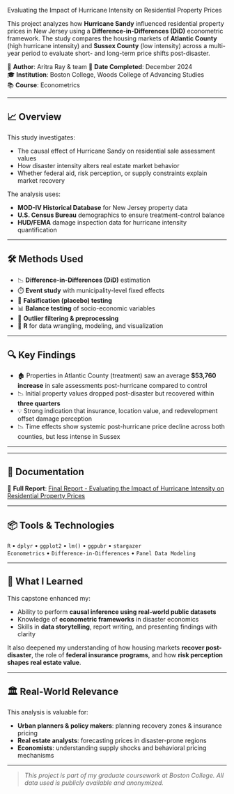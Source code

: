 Evaluating the Impact of Hurricane Intensity on Residential Property Prices

This project analyzes how **Hurricane Sandy** influenced residential property prices in New Jersey using a **Difference-in-Differences (DiD)** econometric framework. The study compares the housing markets of **Atlantic County** (high hurricane intensity) and **Sussex County** (low intensity) across a multi-year period to evaluate short- and long-term price shifts post-disaster.

📍 **Author**: Aritra Ray & team 
📅 **Date Completed**: December 2024  
🎓 **Institution**: Boston College, Woods College of Advancing Studies  
📚 **Course**: Econometrics

---

## 📈 Overview

This study investigates:
- The causal effect of Hurricane Sandy on residential sale assessment values
- How disaster intensity alters real estate market behavior
- Whether federal aid, risk perception, or supply constraints explain market recovery

The analysis uses:
- **MOD-IV Historical Database** for New Jersey property data  
- **U.S. Census Bureau** demographics to ensure treatment-control balance  
- **HUD/FEMA** damage inspection data for hurricane intensity quantification  

---

## 🛠️ Methods Used

- 📉 **Difference-in-Differences (DiD)** estimation  
- ⏱️ **Event study** with municipality-level fixed effects  
- 🧪 **Falsification (placebo) testing**  
- 📊 **Balance testing** of socio-economic variables  
- 🧼 **Outlier filtering & preprocessing**  
- 📍 **R** for data wrangling, modeling, and visualization

---

## 🔍 Key Findings

- 🏚️ Properties in Atlantic County (treatment) saw an average **$53,760 increase** in sale assessments post-hurricane compared to control  
- 📉 Initial property values dropped post-disaster but recovered within **three quarters**
- 💡 Strong indication that insurance, location value, and redevelopment offset damage perception  
- 📉 Time effects show systemic post-hurricane price decline across both counties, but less intense in Sussex  

---


---

## 📑 Documentation

📄 **Full Report**: [Final Report - Evaluating the Impact of Hurricane Intensity on Residential Property Prices]([Final%20Report%20-%20%20Evaluating%20the%20Impact%20of%20Hurricane%20Intensity%20on%20Residential%20Property%20Prices.pdf](https://drive.google.com/file/d/1hBoHmQOpz2FP7VipxzQOEwt56AipBTbf/view?usp=sharing))

---

## 📦 Tools & Technologies

`R` • `dplyr` • `ggplot2` • `lm()` • `ggpubr` • `stargazer`  
`Econometrics` • `Difference-in-Differences` • `Panel Data Modeling`

---

## 📌 What I Learned

This capstone enhanced my:
- Ability to perform **causal inference using real-world public datasets**
- Knowledge of **econometric frameworks** in disaster economics
- Skills in **data storytelling**, report writing, and presenting findings with clarity

It also deepened my understanding of how housing markets **recover post-disaster**, the role of **federal insurance programs**, and how **risk perception shapes real estate value**.

---

## 🏛️ Real-World Relevance

This analysis is valuable for:
- **Urban planners & policy makers**: planning recovery zones & insurance pricing  
- **Real estate analysts**: forecasting prices in disaster-prone regions  
- **Economists**: understanding supply shocks and behavioral pricing mechanisms  

---

> _This project is part of my graduate coursework at Boston College. All data used is publicly available and anonymized._



